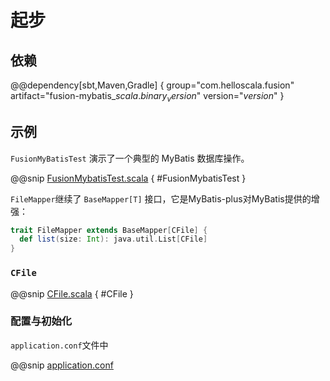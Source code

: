 # 起步

## 依赖

@@dependency[sbt,Maven,Gradle] {
  group="com.helloscala.fusion"
  artifact="fusion-mybatis_$scala.binary_version$"
  version="$version$"
}

## 示例

`FusionMyBatisTest` 演示了一个典型的 MyBatis 数据库操作。

@@snip [FusionMybatisTest.scala](../../../../../fusion-mybatis/src/test/scala/fusion/mybatis/FusionMybatisTest.scala) { #FusionMybatisTest }

`FileMapper`继续了 `BaseMapper[T]` 接口，它是MyBatis-plus对MyBatis提供的增强：

```scala
trait FileMapper extends BaseMapper[CFile] {
  def list(size: Int): java.util.List[CFile]
}
```

### `CFile`

@@snip [CFile.scala](../../../../../fusion-mybatis/src/test/scala/fusion/mybatis/model/CFile.scala) { #CFile }

### 配置与初始化

`application.conf`文件中

@@snip [application.conf](../../../../../fusion-mybatis/src/test/resources/application.conf)


